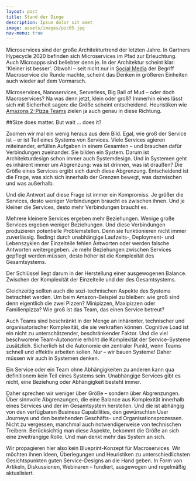 ```yaml
---
layout: post
title: Stand der Dinge
description: Ipsum dolor sit amet
image: assets/images/pic05.jpg
nav-menu: true
---
```


Microservices sind der große Architekturtrend der letzten Jahre. In Gartners Hypecycle 2020 befinden sich Microservices im Pfad zur Erleuchtung. Auch Microapps sind beliebter denn je. In der Architektur scheint klar: 'Kleiner ist besser'. Obwohl – seit nicht nur in [Social Media](http://highscalability.com/blog/2020/4/8/one-team-at-uber-is-moving-from-microservices-to-macroservic.html) der Begriff Macroservice die Runde machte, scheint das Denken in größeren Einheiten auch wieder auf dem Vormarsch.

Microservices, Nanoservices, Serverless, Big Ball of Mud – oder doch Macroservices? Na was denn jetzt, klein oder groß? Immerhin eines lässt sich mit Sicherheit sagen: die Größe scheint entscheidend. Heuristiken wie [Amazons 2-Pizza Teams](https://searchapparchitecture.techtarget.com/blog/Microservices-Matters/The-culture-of-microservices-Conways-law-and-two-pizza-boxes) zielen ja auch genau in diese Richtung.

##Size does matter. But wait … does it?

Zoomen wir mal ein wenig heraus aus dem Bild. Egal, wie groß der Service ist – er ist Teil eines Systems von Services. Viele Services agieren miteinander, erfüllen Aufgaben in einem Gesamten – und brauchen dafür Verbindungen zueinander. Sie bilden ein System. Darum ist Architekturdesign schon immer auch Systemdesign. Und in Systemen geht es inhärent immer um Abgrenzung: was ist drinnen, was ist draußen? Die Größe eines Services ergibt sich durch diese Abgrenzung. Entscheidend ist die Frage, was sich sich innerhalb der Grenzen bewegt, was dazwischen und was außerhalb.

Und die Antwort auf diese Frage ist immer ein Kompromiss. Je größer die Services, desto weniger Verbindungen braucht es zwischen ihnen. Und je kleiner die Services, desto mehr Verbindungen braucht es.

Mehrere kleinere Services ergeben mehr Beziehungen. Wenige große Services ergeben weniger Beziehungen. Und diese Verbindungen produzieren potentielle Problemstellen. Denn sie funktionieren nicht immer zuverlässig. Bedingt durch unabhängige Laufzeits-, Deployment- und Lebenszyklen der Einzelteile fehlen Antworten oder werden falsche Antworten weitergegeben. Je mehr Beziehungen zwischen Services gepflegt werden müssen, desto höher ist die Komplexität des Gesamtsystems.

Der Schlüssel liegt darum in der Herstellung einer ausgewogenen Balance.
Zwischen der Komplexität der Einzelteile und der des Gesamtsystems.

Gleichzeitig sollten auch die sozi-technischen Aspekte des Systems betrachtet werden. Um beim Amazon-Beispiel zu bleiben: wie groß sind denn eigentlich die zwei Pizzen? Minipizzen, Maxipizzen oder Familienpizza? Wie groß ist das Team, das einen Service betreut?

Auch Teams sind beschränkt in der Menge an inhärenter, technischer und organisatorischer Komplexität, die sie verkraften können. Cognitive Load ist ein nicht zu unterschätzender, beschränkender Faktor. Und die viel beschworene Team-Autonomie erhöht die Komplexität der Service-Systeme zusätzlich. Sicherlich ist die Autonomie ein zentraler Punkt, wenn Teams schnell und effektiv arbeiten sollen. Nur – wir bauen Systeme! Daher müssen wir auch in Systemen denken.

Ein Service oder ein Team ohne Abhängigkeiten zu anderen kann qua definitionem kein Teil eines Systems sein. Unabhängige Services gibt es nicht, eine Beziehung oder Abhängigkeit besteht immer.

Daher sprechen wir weniger über Größe – sondern über Abgrenzungen. Über sinnvolle Abgrenzungen, die eine Balance aus Komplexität innerhalb eines Services und der im Gesamtsystem herstellen. Und die ist abhängig von den verfügbaren Business Capabilities, den gewünschten User Journeys und den bestehenden Geschäfts- und Organisationsprozessen. Nicht zu vergessen, manchmal auch notwendigerweise von technischen Treibern. Berücksichtig man diese Aspekte, bekommt die Größe an sich eine zweitrangige Rolle. Und man denkt mehr das System an sich.

Wir propagieren hier also kein Blueprint-Konzept für Macroservices. Wir möchten ihnen Ideen, Überlegungen und Heuristiken zu unterschiedlichsten Gesichtspunkten guten Service-Designs an die Hand geben. In Form von Artikeln, Diskussionen, Webinaren – fundiert, ausgewogen und regelmäßig aktualisiert.
